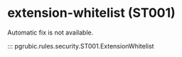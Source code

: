 # extension-whitelist (ST001)

Automatic fix is not available.

::: pgrubic.rules.security.ST001.ExtensionWhitelist
